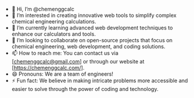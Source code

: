 - 👋 Hi, I’m @chemenggcalc
- 👀 I’m interested in creating innovative web tools to simplify complex chemical engineering calculations.
- 🌱 I’m currently learning advanced web development techniques to enhance our calculators and tools.
- 💞️ I’m looking to collaborate on open-source projects that focus on chemical engineering, web development, and coding solutions.
- 📫 How to reach me: You can contact us via [chemenggcalc@gmail.com] or through our website at [https://chemenggcalc.com/].
- 😄 Pronouns: We are a team of engineers!
- ⚡ Fun fact: We believe in making intricate problems more accessible and easier to solve through the power of coding and technology.


<!---
chemenggcalc/chemenggcalc is a ✨ special ✨ repository because its `README.md` (this file) appears on your GitHub profile.
You can click the Preview link to take a look at your changes.
--->
